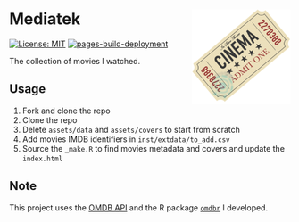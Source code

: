 # Mediatek <img src="assets/logos/logo1.png" height="170" align="right"/>

[![License: MIT](https://img.shields.io/badge/License-MIT-yellow.svg)](https://opensource.org/licenses/MIT)
[![pages-build-deployment](https://github.com/ahasverus/mediatek/actions/workflows/pages/pages-build-deployment/badge.svg)](https://github.com/ahasverus/mediatek/actions/workflows/pages/pages-build-deployment)

The collection of movies I watched.



## Usage

1. Fork and clone the repo
2. Clone the repo
3. Delete `assets/data` and `assets/covers` to start from scratch
4. Add movies IMDB identifiers in `inst/extdata/to_add.csv`
5. Source the `_make.R` to find movies metadata and covers and update the `index.html`



## Note

This project uses the [OMDB API](https://www.omdbapi.com/) and the R package [`omdbr`](https://github.com/inSileco/omdbr) I developed.
